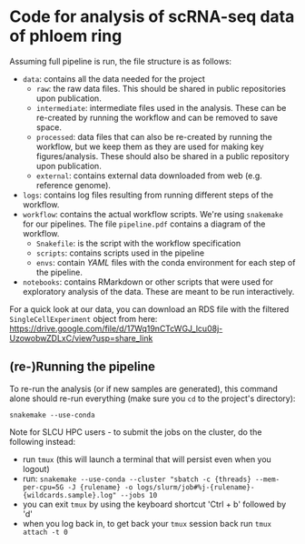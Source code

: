 # Code for analysis of scRNA-seq data of phloem ring

Assuming full pipeline is run, the file structure is as follows:

- `data`: contains all the data needed for the project
  - `raw`: the raw data files. This should be shared in public repositories upon publication.
  - `intermediate`: intermediate files used in the analysis. These can be re-created by running the workflow and can be removed to save space.
  - `processed`: data files that can also be re-created by running the workflow, but we keep them as they are used for making key figures/analysis. These should also be shared in a public repository upon publication.
  - `external`: contains external data downloaded from web (e.g. reference genome).
- `logs`: contains log files resulting from running different steps of the workflow.
- `workflow`: contains the actual workflow scripts. We're using `snakemake` for our pipelines. The file `pipeline.pdf` contains a diagram of the workflow.
  - `Snakefile`: is the script with the workflow specification
  - `scripts`: contains scripts used in the pipeline
  - `envs`: contain _YAML_ files with the conda environment for each step of the pipeline.
- `notebooks`: contains RMarkdown or other scripts that were used for exploratory analysis of the data. These are meant to be run interactively.

For a quick look at our data, you can download an RDS file with the filtered `SingleCellExperiment` object from here:
https://drive.google.com/file/d/17Wq19nCTcWGJ_lcu08j-UzowobwZDLxC/view?usp=share_link

## (re-)Running the pipeline

To re-run the analysis (or if new samples are generated), this command alone should
re-run everything (make sure you `cd` to the project's directory):

`snakemake --use-conda`

Note for SLCU HPC users - to submit the jobs on the cluster, do the following instead:

- run `tmux` (this will launch a terminal that will persist even when you logout)
- run: `snakemake --use-conda --cluster "sbatch -c {threads} --mem-per-cpu=5G -J {rulename} -o logs/slurm/job#%j-{rulename}-{wildcards.sample}.log" --jobs 10`
- you can exit `tmux` by using the keyboard shortcut 'Ctrl + b' followed by 'd'
- when you log back in, to get back your `tmux` session back run `tmux attach -t 0`
